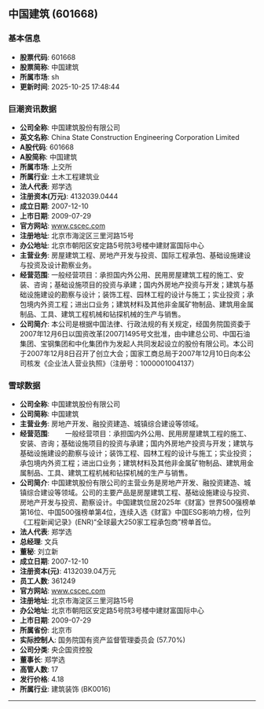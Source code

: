 ## 中国建筑 (601668)

### 基本信息

- **股票代码**: 601668
- **股票简称**: 中国建筑
- **所属市场**: sh
- **更新时间**: 2025-10-25 17:48:44

### 巨潮资讯数据

- **公司全称**: 中国建筑股份有限公司
- **英文名称**: China State Construction Engineering Corporation Limited
- **A股代码**: 601668
- **A股简称**: 中国建筑
- **所属市场**: 上交所
- **所属行业**: 土木工程建筑业
- **法人代表**: 郑学选
- **注册资本(万元)**: 4132039.0444
- **成立日期**: 2007-12-10
- **上市日期**: 2009-07-29
- **官方网站**: www.cscec.com
- **注册地址**: 北京市海淀区三里河路15号
- **办公地址**: 北京市朝阳区安定路5号院3号楼中建财富国际中心
- **主营业务**: 房屋建筑工程、房地产开发与投资、国际工程承包、基础设施建设与投资及设计勘察业务。
- **经营范围**: 一般经营项目：承担国内外公用、民用房屋建筑工程的施工、安装、咨询；基础设施项目的投资与承建；国内外房地产投资与开发；建筑与基础设施建设的勘察与设计；装饰工程、园林工程的设计与施工；实业投资；承包境内外资工程；进出口业务；建筑材料及其他非金属矿物制品、建筑用金属制品、工具、建筑工程机械和钻探机械的生产与销售。
- **公司简介**: 本公司是根据中国法律、行政法规的有关规定，经国务院国资委于2007年12月6日以国资改革[2007]1495号文批准，由中建总公司、中国石油集团、宝钢集团和中化集团作为发起人共同发起设立的股份有限公司。本公司于2007年12月8日召开了创立大会；国家工商总局于2007年12月10日向本公司核发《企业法人营业执照》（注册号：1000001004137）

### 雪球数据

- **公司全称**: 中国建筑股份有限公司
- **公司简称**: 中国建筑
- **主营业务**: 房地产开发、融投资建造、城镇综合建设等领域。
- **经营范围**: 　　一般经营项目：承担国内外公用、民用房屋建筑工程的施工、安装、咨询；基础设施项目的投资与承建；国内外房地产投资与开发；建筑与基础设施建设的勘察与设计；装饰工程、园林工程的设计与施工；实业投资；承包境内外资工程；进出口业务；建筑材料及其他非金属矿物制品、建筑用金属制品、工具、建筑工程机械和钻探机械的生产与销售。
- **公司简介**: 中国建筑股份有限公司的主营业务是房地产开发、融投资建造、城镇综合建设等领域。公司的主要产品是房屋建筑工程、基础设施建设与投资、房地产开发与投资、勘察设计。中国建筑位居2025年《财富》世界500强榜单第16位、中国500强榜单第4位，连续入选《财富》中国ESG影响力榜，位列《工程新闻记录》(ENR)“全球最大250家工程承包商”榜单首位。
- **法人代表**: 郑学选
- **总经理**: 文兵
- **董秘**: 刘立新
- **成立日期**: 2007-12-10
- **注册资本(元)**: 4132039.04万元
- **员工人数**: 361249
- **官方网站**: www.cscec.com
- **注册地址**: 北京市海淀区三里河路15号
- **办公地址**: 北京市朝阳区安定路5号院3号楼中建财富国际中心
- **上市日期**: 2009-07-29
- **所属省份**: 北京市
- **实际控制人**: 国务院国有资产监督管理委员会 (57.70%)
- **公司分类**: 央企国资控股
- **董事长**: 郑学选
- **高管人数**: 17
- **发行价格**: 4.18
- **所属行业**: 建筑装饰 (BK0016)

---